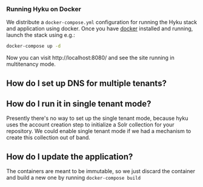 ### Running Hyku on Docker

We distribute a `docker-compose.yml` configuration for running the Hyku stack and application using docker. Once you have [docker](https://docker.com) installed and running, launch the stack using e.g.:

```bash
docker-compose up -d
```

Now you can visit http://localhost:8080/ and see the site running in multitenancy mode.  

## How do I set up DNS for multiple tenants?

## How do I run it in single tenant mode?

Presently there's no way to set up the single tenant mode, because hyku uses the account creation step to initialize a Solr collection for your repository.  We could enable single tenant mode if we had a mechanism to create this collection out of band.

## How do I update the application?
The containers are meant to be immutable, so we just discard the container and build a new one by running `docker-compose build`

